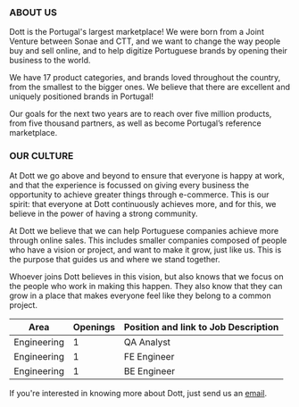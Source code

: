 ### ABOUT US

Dott is the Portugal's largest marketplace! We were born from a Joint Venture between Sonae and CTT, and we want to change the way people buy and sell online, and to help digitize Portuguese brands by opening their business to the world.

We have 17 product categories, and brands loved throughout the country, from the smallest to the bigger ones. We believe that there are excellent and uniquely positioned brands in Portugal!

Our goals for the next two years are to reach over five million products, from five thousand partners, as well as become Portugal’s reference marketplace.

### OUR CULTURE

At Dott we go above and beyond to ensure that everyone is happy at work, and that the experience is focussed on giving every business the opportunity to achieve greater things through e-commerce. This is our spirit: that everyone at Dott continuously achieves more, and for this, we believe in the power of having a strong community.

At Dott we believe that we can help Portuguese companies achieve more through online sales. This includes smaller companies composed of people who have a vision or project, and want to make it grow, just like us. This is the purpose that guides us and where we stand together.

Whoever joins Dott believes in this vision, but also knows that we focus on the people who work in making this happen. They also know that they can grow in a place that makes everyone feel like they belong to a common project.

| Area         | Openings | Position and link to Job Description |
| ------------ | -------- | --------------- |
| Engineering  | 1        | QA Analyst
| Engineering  | 1        | FE Engineer |
| Engineering  | 1        | BE Engineer |

If you're interested in knowing more about Dott, just send us an [email](mailto:people@dott.pt).
